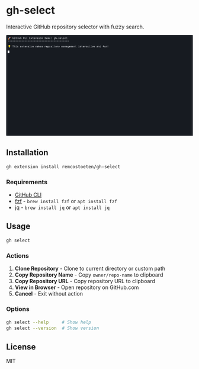 # gh-select

Interactive GitHub repository selector with fuzzy search.

![gh-select Demo](./gh-select-demo.gif)

## Installation

```bash
gh extension install remcostoeten/gh-select
```

### Requirements
- [GitHub CLI](https://cli.github.com/) 
- [fzf](https://github.com/junegunn/fzf) - `brew install fzf` or `apt install fzf`
- [jq](https://stedolan.github.io/jq/) - `brew install jq` or `apt install jq`
## Usage

```bash
gh select
```

### Actions

1. **Clone Repository** - Clone to current directory or custom path
2. **Copy Repository Name** - Copy `owner/repo-name` to clipboard
3. **Copy Repository URL** - Copy repository URL to clipboard
4. **View in Browser** - Open repository on GitHub.com
5. **Cancel** - Exit without action

### Options

```bash
gh select --help     # Show help
gh select --version  # Show version
```

## License

MIT
